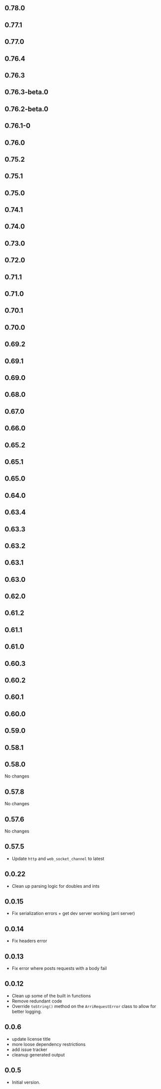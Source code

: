 ## 0.78.0

## 0.77.1

## 0.77.0

## 0.76.4

## 0.76.3

## 0.76.3-beta.0

## 0.76.2-beta.0

## 0.76.1-0

## 0.76.0

## 0.75.2

## 0.75.1

## 0.75.0

## 0.74.1

## 0.74.0

## 0.73.0

## 0.72.0

## 0.71.1

## 0.71.0

## 0.70.1

## 0.70.0

## 0.69.2

## 0.69.1

## 0.69.0

## 0.68.0

## 0.67.0

## 0.66.0

## 0.65.2

## 0.65.1

## 0.65.0

## 0.64.0

## 0.63.4

## 0.63.3

## 0.63.2

## 0.63.1

## 0.63.0

## 0.62.0

## 0.61.2

## 0.61.1

## 0.61.0

## 0.60.3

## 0.60.2

## 0.60.1

## 0.60.0

## 0.59.0

## 0.58.1

## 0.58.0

No changes

## 0.57.8

No changes

## 0.57.6

No changes

## 0.57.5

- Update `http` and `web_socket_channel` to latest

## 0.0.22

- Clean up parsing logic for doubles and ints

## 0.0.15

- Fix serialization errors + get dev server working (arri server)

## 0.0.14

- Fix headers error

## 0.0.13

- Fix error where posts requests with a body fail

## 0.0.12

- Clean up some of the built in functions
- Remove redundant code
- Override `toString()` method on the `ArriRequestError` class to allow for better logging.

## 0.0.6

- update license title
- more loose dependency restrictions
- add issue tracker
- cleanup generated output

## 0.0.5

- Initial version.
